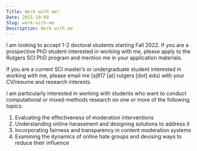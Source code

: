 ```yaml
---
Title: Work with me!
Date: 2021-10-09
Slug: work-with-me
Description: Work with me
---
```

I am looking to accept 1-2 doctoral students starting Fall 2022. If you are a prospective PhD student interested in working with me, please apply to the Rutgers SCI PhD program and mention me in your application materials. 

If you are a current SCI master’s or undergraduate student interested in working with me, please email me (sj917 [at] rutgers [dot] edu) with your CV/resume and research interests.

I am particularly interested in working with students who want to conduct computational or mixed-methods research on one or more of the following topics:
1. Evaluating the effectiveness of moderation interventions
2. Understanding online harassment and designing solutions to address it
3. Incorporating fairness and transparency in content moderation systems
4. Examining the dynamics of online hate groups and devising ways to reduce their influence